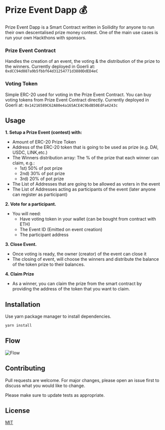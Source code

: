 # Prize Event Dapp 💰

Prize Event Dapp is a Smart Contract written in Soilidity for anyone to run their own descentalised prize money contest. One of the main use cases is run your own Hackthons with sponsors.

### Prize Event Contract
Handles the creation of an event, the voting & the distribution of the prize to the winners.
Currently deployed in Goerli at: `0xdCC94d087a9b5fbbf64d31254771d3880DdED4eC`

### Voting Token
Simple ERC-20 used for voting in the Prize Event Contract. You can buy voting tokens from Prize Event Contract directly.
Currently deployed in Goerli at: `0x14216589C62A80e4a165ACE4C9bdB50EdFa4243c`


## Usage

**1. Setup a Prize Event (contest) with:**
   - Amount of ERC-20 Prize Token
   - Address of the ERC-20 token that is going to be used as prize (e.g. DAI, USDC, LINK,etc.)
   - The Winners distribution array: The % of the prize that each winner can claim, e.g.: 
       - 1st) 50% of pot prize
       - 2nd) 30% of pot prize
       - 3rd) 20% of pot prize
   - The List of Addresses that are going to be allowed as voters in the event
   - The List of Addresses acting as participants of the event (later anyone can register as participant)

**2. Vote for a participant.**
   - You will need:
      - Have voting token in your wallet (can be bought from contract with ETH)
      - The Event ID (Emitted on event creation)
      - The participant address

**3. Close Event.**
   - Once voting is ready, the owner (creator) of the event can close it
   - The closing of event, will choose the winners and distribute the balance of the token prize to their balances.

**4. Claim Prize**
   - As a winner, you can claim the prize from the smart contract by providing the address of the token that you want to claim.

## Installation

Use yarn package manager to install dependencies.

```bash
yarn install
```

## Flow
![Flow](https://pdfhost.io/v/15m7GPZuA_Flowcharts)

## Contributing

Pull requests are welcome. For major changes, please open an issue first
to discuss what you would like to change.

Please make sure to update tests as appropriate.

## License

[MIT](https://choosealicense.com/licenses/mit/)
